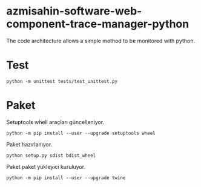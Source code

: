 # azmisahin-software-web-component-trace-manager-python
The code architecture allows a simple method to be monitored with python.

# Test
```shell
python -m unittest tests/test_unittest.py
```

# Paket

Setuptools whell araçları güncelleniyor.
```shell
python -m pip install --user --upgrade setuptools wheel
```

Paket hazırlanıyor.
```shell
python setup.py sdist bdist_wheel
```

Paket paket yükleyici kuruluyor.
```shell
python -m pip install --user --upgrade twine
````
